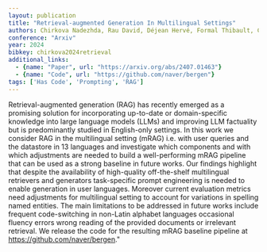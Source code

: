 ```yaml
---
layout: publication
title: "Retrieval-augmented Generation In Multilingual Settings"
authors: Chirkova Nadezhda, Rau David, Déjean Hervé, Formal Thibault, Clinchant Stéphane, Nikoulina Vassilina
conference: "Arxiv"
year: 2024
bibkey: chirkova2024retrieval
additional_links:
  - {name: "Paper", url: "https://arxiv.org/abs/2407.01463"}
  - {name: "Code", url: "https://github.com/naver/bergen"}
tags: ['Has Code', 'Prompting', 'RAG']
---
```

Retrieval-augmented generation (RAG) has recently emerged as a promising solution for incorporating up-to-date or domain-specific knowledge into large language models (LLMs) and improving LLM factuality but is predominantly studied in English-only settings. In this work we consider RAG in the multilingual setting (mRAG) i.e. with user queries and the datastore in 13 languages and investigate which components and with which adjustments are needed to build a well-performing mRAG pipeline that can be used as a strong baseline in future works. Our findings highlight that despite the availability of high-quality off-the-shelf multilingual retrievers and generators task-specific prompt engineering is needed to enable generation in user languages. Moreover current evaluation metrics need adjustments for multilingual setting to account for variations in spelling named entities. The main limitations to be addressed in future works include frequent code-switching in non-Latin alphabet languages occasional fluency errors wrong reading of the provided documents or irrelevant retrieval. We release the code for the resulting mRAG baseline pipeline at https://github.com/naver/bergen."
